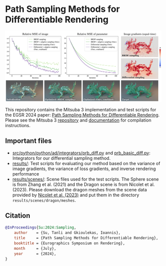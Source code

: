 # Path Sampling Methods for Differentiable Rendering

<img src="teaser.png" alt="teaser" />

This repository contains the Mitsuba 3 implementation and test scripts for the EGSR 2024 paper: [Path Sampling Methods for Differentiable Rendering](https://imaging.cs.cmu.edu/path_sampling_differentiable_rendering/). Please see the Mitsuba 3 [repository](https://github.com/mitsuba-renderer/mitsuba3) and [documentation](https://mitsuba.readthedocs.io/en/stable/src/developer_guide/compiling.html) for compilation instructions.

## Important files

* [src/python/python/ad/integrators/prb_diff.py](src/python/python/ad/integrators/prb_diff.py) and [prb_basic_diff.py](src/python/python/ad/integrators/prb_basic_diff.py):
    Integrators for our differential sampling method.
* [results/](results/): Test scripts for evaluating our method based on the variance of image gradients, the variance of loss gradients, and inverse rendering performance
* [results/scenes/](results/scenes/):
    Scene files used for the test scripts. The Sphere scene is from Zhang et al. (2021) and the Dragon scene is from Nicolet et al. (2023). Please download the dragon meshes from the scene data provided by [Nicolet et al. (2023)](https://rgl.epfl.ch/publications/Nicolet2023Recursive) and put them in the directory `results/scenes/dragon/meshes`.

## Citation

```bibtex
@InProceedings{Su:2024:Sampling,
	author    = {Su, Tanli and Gkioulekas, Ioannis},
	title     = {Path Sampling Methods for Differentiable Rendering},
	booktitle = {Eurographics Symposium on Rendering},
	month     = {July},
	year      = {2024},
}
```